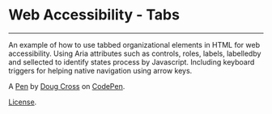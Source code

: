# Web Accessibility - Tabs
------------------------
An example of how to use tabbed organizational elements in HTML for web accessibility. Using Aria attributes such as controls, roles, labels, labelledby and sellected to identify states process by Javascript. Including keyboard triggers for helping native navigation using arrow keys.

A [Pen](https://codepen.io/DougCrossDesign/pen/GMVWdv) by [Doug Cross](https://codepen.io/DougCrossDesign) on [CodePen](https://codepen.io).

[License](https://codepen.io/DougCrossDesign/pen/GMVWdv/license).
